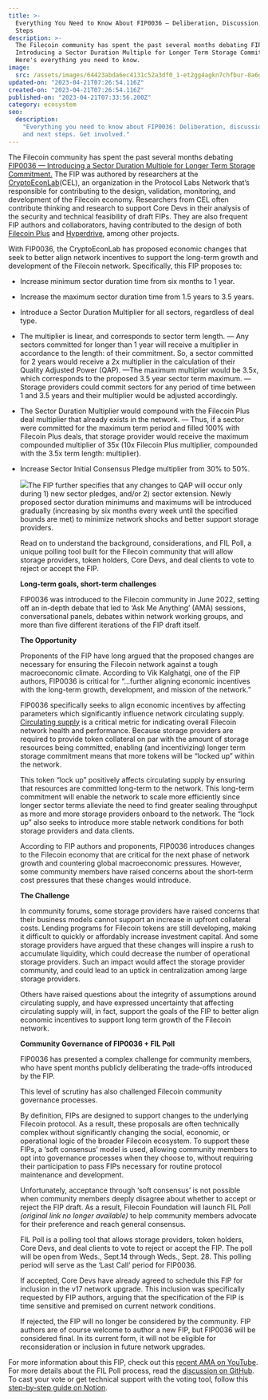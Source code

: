 ```yaml
---
title: >-
  Everything You Need to Know About FIP0036 — Deliberation, Discussion, and Next
  Steps
description: >-
  The Filecoin community has spent the past several months debating FIP0036 —
  Introducing a Sector Duration Multiple for Longer Term Storage Commitment.
  Here's everything you need to know.
image:
  src: /assets/images/64423abda6ec4131c52a3df0_1-et2gg4agkn7chfbur-8a6g.webp
updated-on: "2023-04-21T07:26:54.116Z"
created-on: "2023-04-21T07:26:54.116Z"
published-on: "2023-04-21T07:33:56.200Z"
category: ecosystem
seo:
  description:
    "Everything you need to know about FIP0036: Deliberation, discussion,
    and next steps. Get involved."
---
```


The Filecoin community has spent the past several months debating [FIP0036 — Introducing a Sector Duration Multiple for Longer Term Storage Commitment.](https://github.com/filecoin-project/FIPs/blob/master/FIPS/fip-0036.md) The FIP was authored by researchers at the [CryptoEconLab](https://research.protocol.ai/groups/cryptoeconlab/)(CEL), an organization in the Protocol Labs Network that’s responsible for contributing to the design, validation, monitoring, and development of the Filecoin economy. Researchers from CEL often contribute thinking and research to support Core Devs in their analysis of the security and technical feasibility of draft FIPs. They are also frequent FIP authors and collaborators, having contributed to the design of both [Filecoin Plus](https://github.com/filecoin-project/FIPs/blob/master/FIPS/fip-0003.md) and [Hyperdrive](https://github.com/filecoin-project/FIPs/blob/master/FIPS/fip-0013.md), among other projects.

With FIP0036, the CryptoEconLab has proposed economic changes that seek to better align network incentives to support the long-term growth and development of the Filecoin network. Specifically, this FIP proposes to:

- Increase minimum sector duration time from six months to 1 year.

- Increase the maximum sector duration time from 1.5 years to 3.5 years.

- Introduce a Sector Duration Multiplier for all sectors, regardless of deal type.

- The multiplier is linear, and corresponds to sector term length.
  — Any sectors committed for longer than 1 year will receive a multiplier in accordance to the length: of their commitment. So, a sector committed for 2 years would receive a 2x multiplier in the calculation of their Quality Adjusted Power (QAP).
  —The maximum multiplier would be 3.5x, which corresponds to the proposed 3.5 year sector term maximum.
  — Storage providers could commit sectors for any period of time between 1 and 3.5 years and their multiplier would be adjusted accordingly.

- The Sector Duration Multiplier would compound with the Filecoin Plus deal multiplier that already exists in the network.
  — Thus, if a sector were committed for the maximum term period and filled 100% with Filecoin Plus deals, that storage provider would receive the maximum compounded multiplier of 35x (10x Filecoin Plus multiplier, compounded with the 3.5x term length: multiplier).

- Increase Sector Initial Consensus Pledge multiplier from 30% to 50%.

  ![](/assets/images/643e68b3809f6b3b46ce740c_1-ovn71sa_ni4z_pd90f4uwg.webp)The FIP further specifies that any changes to QAP will occur only during 1) new sector pledges, and/or 2) sector extension. Newly proposed sector duration minimums and maximums will be introduced gradually (increasing by six months every week until the specified bounds are met) to minimize network shocks and better support storage providers.

  Read on to understand the background, considerations, and FIL Poll, a unique polling tool built for the Filecoin community that will allow storage providers, token holders, Core Devs, and deal clients to vote to reject or accept the FIP.

  **Long-term goals, short-term challenges**

  FIP0036 was introduced to the Filecoin community in June 2022, setting off an in-depth debate that led to ‘Ask Me Anything’ (AMA) sessions, conversational panels, debates within network working groups, and more than five different iterations of the FIP draft itself.

  **The Opportunity**

  Proponents of the FIP have long argued that the proposed changes are necessary for ensuring the Filecoin network against a tough macroeconomic climate. According to Vik Kalghatgi, one of the FIP authors, FIP0036 is critical for “…further aligning economic incentives with the long-term growth, development, and mission of the network.”

  FIP0036 specifically seeks to align economic incentives by affecting parameters which significantly influence network circulating supply. [Circulating supply](https://filecoin.io/blog/filecoin-circulating-supply/) is a critical metric for indicating overall Filecoin network health and performance. Because storage providers are required to provide token collateral on par with the amount of storage resources being committed, enabling (and incentivizing) longer term storage commitment means that more tokens will be “locked up” within the network.

  This token “lock up” positively affects circulating supply by ensuring that resources are committed long-term to the network. This long-term commitment will enable the network to scale more efficiently since longer sector terms alleviate the need to find greater sealing throughput as more and more storage providers onboard to the network. The “lock up” also seeks to introduce more stable network conditions for both storage providers and data clients.

  According to FIP authors and proponents, FIP0036 introduces changes to the Filecoin economy that are critical for the next phase of network growth and countering global macroeconomic pressures. However, some community members have raised concerns about the short-term cost pressures that these changes would introduce.

  **The Challenge**

  In community forums, some storage providers have raised concerns that their business models cannot support an increase in upfront collateral costs. Lending programs for Filecoin tokens are still developing, making it difficult to quickly or affordably increase investment capital. And some storage providers have argued that these changes will inspire a rush to accumulate liquidity, which could decrease the number of operational storage providers. Such an impact would affect the storage provider community, and could lead to an uptick in centralization among large storage providers.

  Others have raised questions about the integrity of assumptions around circulating supply, and have expressed uncertainty that affecting circulating supply will, in fact, support the goals of the FIP to better align economic incentives to support long term growth of the Filecoin network.

  **Community Governance of FIP0036 + FIL Poll**

  FIP0036 has presented a complex challenge for community members, who have spent months publicly deliberating the trade-offs introduced by the FIP.

  This level of scrutiny has also challenged Filecoin community governance processes.

  By definition, FIPs are designed to support changes to the underlying Filecoin protocol. As a result, these proposals are often technically complex without significantly changing the social, economic, or operational logic of the broader Filecoin ecosystem. To support these FIPs, a ‘soft consensus’ model is used, allowing community members to opt into governance processes when they choose to, without requiring their participation to pass FIPs necessary for routine protocol maintenance and development.

  Unfortunately, acceptance through ‘soft consensus’ is not possible when community members deeply disagree about whether to accept or reject the FIP draft. As a result, Filecoin Foundation will launch FIL Poll _(original link no longer available)_ to help community members advocate for their preference and reach general consensus.

  FIL Poll is a polling tool that allows storage providers, token holders, Core Devs, and deal clients to vote to reject or accept the FIP. The poll will be open from Weds., Sept.14 through Weds., Sept. 28. This polling period will serve as the ‘Last Call’ period for FIP0036.

  If accepted, Core Devs have already agreed to schedule this FIP for inclusion in the v17 network upgrade. This inclusion was specifically requested by FIP authors, arguing that the specification of the FIP is time sensitive and premised on current network conditions.

  If rejected, the FIP will no longer be considered by the community. FIP authors are of course welcome to author a new FIP, but FIP0036 will be considered final. In its current form, it will not be eligible for reconsideration or inclusion in future network upgrades.

For more information about this FIP, check out this [recent AMA on YouTube](https://www.youtube.com/watch?v=Z6T4AiOpxJU). For more details about the FIL Poll process, read the [discussion on GitHub](https://github.com/filecoin-project/FIPs/discussions/464). To cast your vote or get technical support with the voting tool, follow this [step-by-step guide on Notion](https://pl-strflt.notion.site/How-to-sign-a-vote-on-FilPoll-using-Lotus-Glif-95d9b0a32f9c48858574f9cb072c054b).
